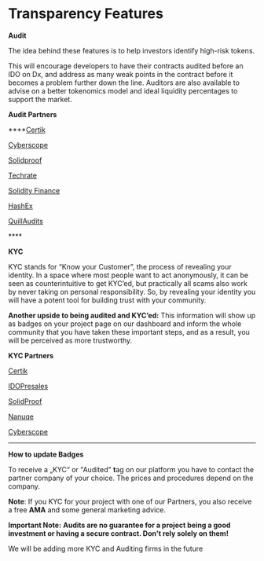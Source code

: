 # Transparency Features

**Audit**

The idea behind these features is to help investors identify high-risk tokens.

This will encourage developers to have their contracts audited before an IDO on Dx, and address as many weak points in the contract before it becomes a problem further down the line. Auditors are also available to advise on a better tokenomics model and ideal liquidity percentages to support the market.

**Audit Partners**

****[Certik](https://www.certik.com)

[Cyberscope](https://cyberscope.es/)

[Solidproof](https://solidproof.io/)

[Techrate](https://techrate.org/)

[Solidity Finance](https://solidity.finance/)

[HashEx](https://hashex.org/)

[QuillAudits](https://audits.quillhash.com/smart-contract-audit)

&#x20;****&#x20;

**KYC**

KYC stands for “Know your Customer”, the process of revealing your identity. In a space where most people want to act anonymously, it can be seen as counterintuitive to get KYC’ed, but practically all scams also work by never taking on personal responsibility. So, by revealing your identity you will have a potent tool for building trust with your community.

**Another upside to being audited and KYC’ed:** This information will show up as badges on your project page on our dashboard and inform the whole community that you have taken these important steps, and as a result, you will be perceived as more trustworthy.

**KYC Partners**

[Certik](https://www.certik.com/)

[IDOPresales](https://idopresales.com/kyc-service-in-crypto/)

[SolidProof](https://solidproof.io/)

[Nanuqe](https://nanuqe.com/)

[Cyberscope](https://cyberscope.es/)

****

**How to update Badges**

To receive a „KYC“ or "Audited" **t**ag on our platform you have to contact the partner company of your choice. The prices and procedures depend on the company.

**Note**: If you KYC for your project with one of our Partners, you also receive a free **AMA** and some general marketing advice.

**Important Note:** **Audits are no guarantee for a project being a good investment or having a secure contract. Don't rely solely on them!**

We will be adding more KYC and Auditing firms in the future
